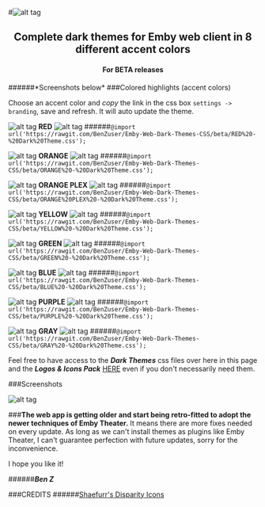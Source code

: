 #![alt tag](https://cdn.rawgit.com/BenZuser/Emby-Dark-Themes-Resources/master/images/screenshots/Header.png)
<h2 align="center">Complete dark themes for Emby web client in 8 different accent colors</h2>
<h4 align="center">For BETA releases</h4>
######*Screenshots below*
###Colored highlights (accent colors)

Choose an accent color and *copy* the link in the css box `settings -> branding`, save and refresh. It will auto update the theme.

![alt tag](https://cdn.rawgit.com/BenZuser/Emby-Dark-Themes-Resources/master/images/logos-and-icons/RED/icon%20small.png)
**RED**
![alt tag](https://cdn.rawgit.com/BenZuser/Emby-Dark-Themes-Resources/master/images/logos-and-icons/RED/icon%20small.png)
######`@import url('https://rawgit.com/BenZuser/Emby-Web-Dark-Themes-CSS/beta/RED%20-%20Dark%20Theme.css');`

![alt tag](https://cdn.rawgit.com/BenZuser/Emby-Dark-Themes-Resources/master/images/logos-and-icons/ORANGE/icon%20small.png)
**ORANGE**
![alt tag](https://cdn.rawgit.com/BenZuser/Emby-Dark-Themes-Resources/master/images/logos-and-icons/ORANGE/icon%20small.png)
######`@import url('https://rawgit.com/BenZuser/Emby-Web-Dark-Themes-CSS/beta/ORANGE%20-%20Dark%20Theme.css');`

![alt tag](https://cdn.rawgit.com/BenZuser/Emby-Dark-Themes-Resources/master/images/logos-and-icons/ORANGE%20PLEX/icon%20small.png)
**ORANGE PLEX**
![alt tag](https://cdn.rawgit.com/BenZuser/Emby-Dark-Themes-Resources/master/images/logos-and-icons/ORANGE%20PLEX/icon%20small.png)
######`@import url('https://rawgit.com/BenZuser/Emby-Web-Dark-Themes-CSS/beta/ORANGE%20PLEX%20-%20Dark%20Theme.css');`

![alt tag](https://cdn.rawgit.com/BenZuser/Emby-Dark-Themes-Resources/master/images/logos-and-icons/YELLOW/icon%20small.png)
**YELLOW**
![alt tag](https://cdn.rawgit.com/BenZuser/Emby-Dark-Themes-Resources/master/images/logos-and-icons/YELLOW/icon%20small.png)
######`@import url('https://rawgit.com/BenZuser/Emby-Web-Dark-Themes-CSS/beta/YELLOW%20-%20Dark%20Theme.css');` 

![alt tag](https://cdn.rawgit.com/BenZuser/Emby-Dark-Themes-Resources/master/images/logos-and-icons/GREEN/icon%20small.png)
**GREEN**
![alt tag](https://cdn.rawgit.com/BenZuser/Emby-Dark-Themes-Resources/master/images/logos-and-icons/GREEN/icon%20small.png)
######`@import url('https://rawgit.com/BenZuser/Emby-Web-Dark-Themes-CSS/beta/GREEN%20-%20Dark%20Theme.css');`

![alt tag](https://cdn.rawgit.com/BenZuser/Emby-Dark-Themes-Resources/master/images/logos-and-icons/BLUE/icon%20small.png)
**BLUE**
![alt tag](https://cdn.rawgit.com/BenZuser/Emby-Dark-Themes-Resources/master/images/logos-and-icons/BLUE/icon%20small.png)
######`@import url('https://rawgit.com/BenZuser/Emby-Web-Dark-Themes-CSS/beta/BLUE%20-%20Dark%20Theme.css');`

![alt tag](https://cdn.rawgit.com/BenZuser/Emby-Dark-Themes-Resources/master/images/logos-and-icons/PURPLE/icon%20small.png)
**PURPLE**
![alt tag](https://cdn.rawgit.com/BenZuser/Emby-Dark-Themes-Resources/master/images/logos-and-icons/PURPLE/icon%20small.png)
######`@import url('https://rawgit.com/BenZuser/Emby-Web-Dark-Themes-CSS/beta/PURPLE%20-%20Dark%20Theme.css');` 

![alt tag](https://cdn.rawgit.com/BenZuser/Emby-Dark-Themes-Resources/master/images/logos-and-icons/GRAY/icon%20small.png)
**GRAY**
![alt tag](https://cdn.rawgit.com/BenZuser/Emby-Dark-Themes-Resources/master/images/logos-and-icons/GRAY/icon%20small.png)
######`@import url('https://rawgit.com/BenZuser/Emby-Web-Dark-Themes-CSS/beta/GRAY%20-%20Dark%20Theme.css');`  

Feel free to have access to the _**Dark Themes**_ css files over here in this page and the _**Logos & Icons Pack**_ [HERE](https://github.com/BenZuser/Emby-Dark-Themes-Resources/tree/605cea05c8a0b0a17ffe5ac1062b54c9b4e01f6f/images/logos-and-icons) even if you don't necessarily need them.

###Screenshots

![alt tag](https://cdn.rawgit.com/BenZuser/Emby-Dark-Themes-Resources/master/images/screenshots/Emby%20Dark%20Themes%20no%20Header.png)

###**The web app is getting older and start being retro-fitted to adopt the newer techniques of Emby Theater.** 
It means there are more fixes needed on every update. As long as we can't install themes as plugins like Emby Theater, I can't guarantee perfection with future updates, sorry for the inconvenience.

I hope you like it!

######_**Ben Z**_

###CREDITS
######[Shaefurr's Disparity Icons](http://emby.media/community/index.php?/topic/7413-shaefurrs-disparity-icons/)
